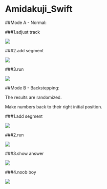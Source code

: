 # Amidakuji_Swift

##Mode A - Normal:

###1.adjust track

![](https://github.com/yrq110/Amidakuji_Swift/blob/master/play_gif/1_1.gif)

###2.add segment

![](https://github.com/yrq110/Amidakuji_Swift/blob/master/play_gif/1_2.gif)

###3.run

![](https://github.com/yrq110/Amidakuji_Swift/blob/master/play_gif/1_3.gif)

##Mode B - Backstepping:

The results are randomized.

Make numbers back to their right initial position.

###1.add segment

![](https://github.com/yrq110/Amidakuji_Swift/blob/master/play_gif/2_1.gif)

###2.run

![](https://github.com/yrq110/Amidakuji_Swift/blob/master/play_gif/2_1.gif)

###3.show answer

![](https://github.com/yrq110/Amidakuji_Swift/blob/master/play_gif/2_3.gif)

###4.noob boy

![](https://github.com/yrq110/Amidakuji_Swift/blob/master/play_gif/2_4.gif)
